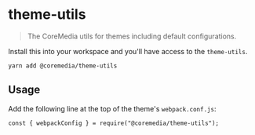 # theme-utils

> The CoreMedia utils for themes including default configurations.

Install this into your workspace and you'll have access to the `theme-utils`.

```shell
yarn add @coremedia/theme-utils
```

## Usage

Add the following line at the top of the theme's `webpack.conf.js`:

```
const { webpackConfig } = require("@coremedia/theme-utils");
```
